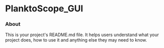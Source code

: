 PlanktoScope_GUI
================

### About

This is your project's README.md file. It helps users understand what your
project does, how to use it and anything else they may need to know.

